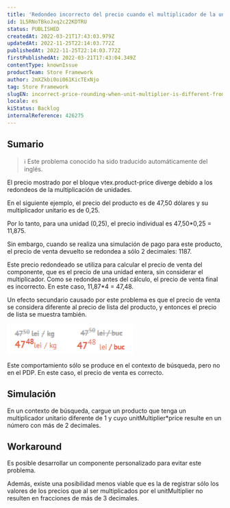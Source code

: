```yaml
---
title: 'Redondeo incorrecto del precio cuando el multiplicador de la unidad es diferente de 1'
id: 1L5RNoTBkoJxq2c22KDTRU
status: PUBLISHED
createdAt: 2022-03-21T17:43:03.979Z
updatedAt: 2022-11-25T22:14:03.772Z
publishedAt: 2022-11-25T22:14:03.772Z
firstPublishedAt: 2022-03-21T17:43:04.349Z
contentType: knownIssue
productTeam: Store Framework
author: 2mXZkbi0oi061KicTExNjo
tag: Store Framework
slugEN: incorrect-price-rounding-when-unit-multiplier-is-different-from-1
locale: es
kiStatus: Backlog
internalReference: 426275
---
```


## Sumario

>ℹ️ Este problema conocido ha sido traducido automáticamente del inglés.


El precio mostrado por el bloque vtex.product-price diverge debido a los redondeos de la multiplicación de unidades.

En el siguiente ejemplo, el precio del producto es de 47,50 dólares y su multiplicador unitario es de 0,25.

Por lo tanto, para una unidad (0,25), el precio individual es 47,50*0,25 = 11,875.

Sin embargo, cuando se realiza una simulación de pago para este producto, el precio de venta devuelto se redondea a sólo 2 decimales: 1187.

Este precio redondeado se utiliza para calcular el precio de venta del componente, que es el precio de una unidad entera, sin considerar el multiplicador. Como se redondea antes del cálculo, el precio de venta final es incorrecto.
En este caso, 11,87*4 = 47,48.

Un efecto secundario causado por este problema es que el precio de venta se considera diferente al precio de lista del producto, y entonces el precio de lista se muestra también.

 ![](https://raw.githubusercontent.com/vtexdocs/help-center-content/refs/heads/main/docs/es/known-issues/Store%20Framework/redondeo-incorrecto-del-precio-cuando-el-multiplicador-de-la-unidad-es-diferente-de-1_1.png)

Este comportamiento sólo se produce en el contexto de búsqueda, pero no en el PDP. En este caso, el precio de venta es correcto.



## Simulación


En un contexto de búsqueda, cargue un producto que tenga un multiplicador unitario diferente de 1 y cuyo unitMultiplier*price resulte en un número con más de 2 decimales.



## Workaround


Es posible desarrollar un componente personalizado para evitar este problema.

Además, existe una posibilidad menos viable que es la de registrar sólo los valores de los precios que al ser multiplicados por el unitMultiplier no resulten en fracciones de más de 3 decimales.

